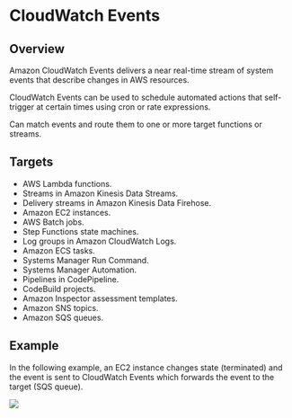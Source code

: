 # CloudWatch Events

## Overview

Amazon CloudWatch Events delivers a near real-time stream of system events that describe changes in AWS resources.

CloudWatch Events can be used to schedule automated actions that self-trigger at certain times using cron or rate expressions.

Can match events and route them to one or more target functions or streams.


## Targets

- AWS Lambda functions.
- Streams in Amazon Kinesis Data Streams.
- Delivery streams in Amazon Kinesis Data Firehose.
- Amazon EC2 instances.
- AWS Batch jobs.
- Step Functions state machines.
- Log groups in Amazon CloudWatch Logs.
- Amazon ECS tasks.
- Systems Manager Run Command.
- Systems Manager Automation.
- Pipelines in CodePipeline.
- CodeBuild projects.
- Amazon Inspector assessment templates.
- Amazon SNS topics.
- Amazon SQS queues.


## Example

In the following example, an EC2 instance changes state (terminated) and the event is sent to CloudWatch Events which forwards the event to the target (SQS queue).

![](https://digitalcloud.training/wp-content/uploads/2022/01/amazon-cloudwatch-events-example.jpeg)